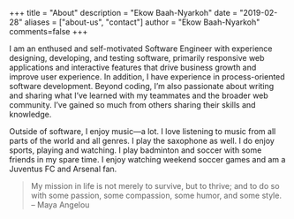+++
title = "About"
description = "Ekow Baah-Nyarkoh"
date = "2019-02-28"
aliases = ["about-us", "contact"]
author = "Ekow Baah-Nyarkoh"
comments=false
+++

I am an enthused and self-motivated Software Engineer with experience designing, developing, and testing software, primarily responsive web applications and interactive features that drive business growth and improve user experience. In addition, I have experience in process-oriented software development.
Beyond coding, I’m also passionate about writing and sharing
what I’ve learned with my teammates and the broader web
community. I’ve gained so much from others sharing their skills and knowledge.

Outside of software, I enjoy music—a lot. I love listening to music from all parts of the world and all genres. I play the saxophone as well. I do enjoy sports, playing and watching. I play badminton and soccer with some friends in my spare time. I enjoy watching weekend soccer games and am a Juventus FC and Arsenal fan.

> My mission in life is not merely to survive, but to thrive; and to do so with some passion, some compassion, some humor, and some style.
> – Maya Angelou
